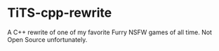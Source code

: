 # TiTS-cpp-rewrite
A C++ rewrite of one of my favorite Furry NSFW games of all time. Not Open Source unfortunately.
